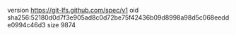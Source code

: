 version https://git-lfs.github.com/spec/v1
oid sha256:52180d0d7f3e905ad8c0d72be75f42436b09d8998a98d5c068eedde0994c46d3
size 9874

